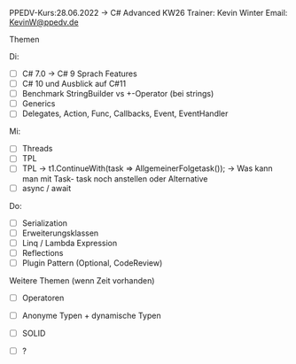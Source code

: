 PPEDV-Kurs:28.06.2022 -> C# Advanced KW26
Trainer: Kevin Winter
Email: KevinW@ppedv.de

Themen

 Di:
- [ ] C# 7.0 -> C# 9 Sprach Features
- [ ] C# 10 und Ausblick auf C#11
- [ ] Benchmark StringBuilder vs +-Operator (bei strings)
- [ ] Generics
- [ ] Delegates, Action, Func, Callbacks, Event, EventHandler

Mi:
- [ ] Threads
- [ ] TPL
- [ ] TPL -> t1.ContinueWith(task => AllgemeinerFolgetask()); -> Was kann man mit Task- task noch anstellen oder Alternative
- [ ] async / await

Do: 
- [ ] Serialization
- [ ] Erweiterungsklassen
- [ ] Linq / Lambda Expression 
- [ ] Reflections 
 - [ ] Plugin Pattern (Optional, CodeReview)

Weitere Themen (wenn Zeit vorhanden)
- [ ] Operatoren
- [ ] Anonyme Typen + dynamische Typen
- [ ] SOLID
- [ ] ?
















